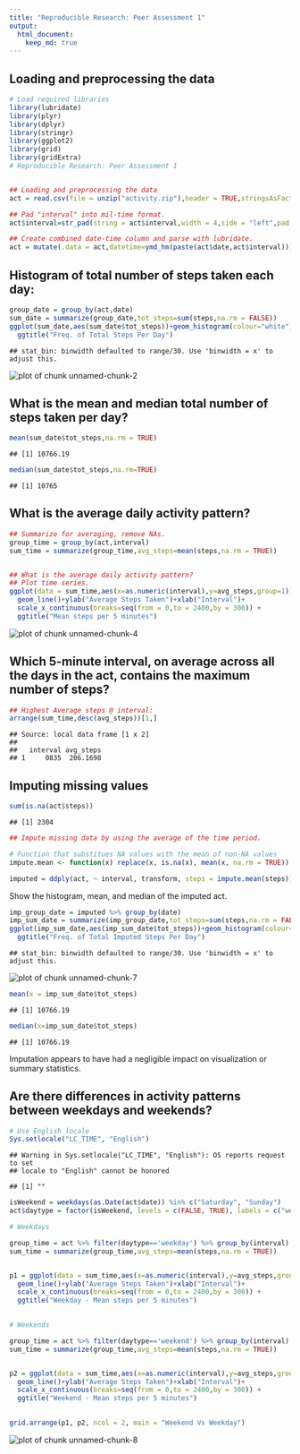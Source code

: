 ```yaml
---
title: "Reproducible Research: Peer Assessment 1"
output: 
  html_document:
    keep_md: true
---
```

  

## Loading and preprocessing the data

```r
# Load required libraries
library(lubridate)
library(plyr)
library(dplyr)
library(stringr)
library(ggplot2)
library(grid)
library(gridExtra)
# Reproducible Research: Peer Assessment 1


## Loading and preprocessing the data
act = read.csv(file = unzip("activity.zip"),header = TRUE,stringsAsFactors=FALSE)

## Pad "interval" into mil-time format. 
act$interval=str_pad(string = act$interval,width = 4,side = "left",pad = 0)

## Create combined date-time column and parse with lubridate.
act = mutate(.data = act,datetime=ymd_hm(paste(act$date,act$interval)))
```

## Histogram of total number of steps taken each day:

```r
group_date = group_by(act,date)
sum_date = summarize(group_date,tot_steps=sum(steps,na.rm = FALSE))
ggplot(sum_date,aes(sum_date$tot_steps))+geom_histogram(colour="white")+ ylab("Frequency")+xlab("Total Steps Per Day")+
  ggtitle("Freq. of Total Steps Per Day")
```

```
## stat_bin: binwidth defaulted to range/30. Use 'binwidth = x' to adjust this.
```

![plot of chunk unnamed-chunk-2](figure/unnamed-chunk-2-1.png) 


## What is the mean and median total number of steps taken per day?

```r
mean(sum_date$tot_steps,na.rm = TRUE)
```

```
## [1] 10766.19
```

```r
median(sum_date$tot_steps,na.rm=TRUE)
```

```
## [1] 10765
```


## What is the average daily activity pattern?

```r
## Summarize for averaging, remove NAs.
group_time = group_by(act,interval)
sum_time = summarize(group_time,avg_steps=mean(steps,na.rm = TRUE))


## What is the average daily activity pattern?
## Plot time series.
ggplot(data = sum_time,aes(x=as.numeric(interval),y=avg_steps,group=1))+
  geom_line()+ylab("Average Steps Taken")+xlab("Interval")+
  scale_x_continuous(breaks=seq(from = 0,to = 2400,by = 300)) + 
  ggtitle("Mean steps per 5 minutes")
```

![plot of chunk unnamed-chunk-4](figure/unnamed-chunk-4-1.png) 

## Which 5-minute interval, on average across all the days in the act, contains the maximum number of steps?


```r
## Highest Average steps @ interval:
arrange(sum_time,desc(avg_steps))[1,]
```

```
## Source: local data frame [1 x 2]
## 
##   interval avg_steps
## 1     0835  206.1698
```


## Imputing missing values

```r
sum(is.na(act$steps))
```

```
## [1] 2304
```

```r
## Impute missing data by using the average of the time period.

# Function that substitues NA values with the mean of non-NA values
impute.mean <- function(x) replace(x, is.na(x), mean(x, na.rm = TRUE))

imputed = ddply(act, ~ interval, transform, steps = impute.mean(steps))
```

Show the histogram, mean, and median of the imputed act.


```r
imp_group_date = imputed %>% group_by(date)
imp_sum_date = summarize(imp_group_date,tot_steps=sum(steps,na.rm = FALSE))
ggplot(imp_sum_date,aes(imp_sum_date$tot_steps))+geom_histogram(colour="white")+ ylab("Frequency")+xlab("Total Steps Per Day")+
  ggtitle("Freq. of Total Imputed Steps Per Day")
```

```
## stat_bin: binwidth defaulted to range/30. Use 'binwidth = x' to adjust this.
```

![plot of chunk unnamed-chunk-7](figure/unnamed-chunk-7-1.png) 

```r
mean(x = imp_sum_date$tot_steps)
```

```
## [1] 10766.19
```

```r
median(x=imp_sum_date$tot_steps)
```

```
## [1] 10766.19
```

Imputation appears to have had a negligible impact on visualization or summary statistics.

## Are there differences in activity patterns between weekdays and weekends?


```r
# Use English locale
Sys.setlocale("LC_TIME", "English")
```

```
## Warning in Sys.setlocale("LC_TIME", "English"): OS reports request to set
## locale to "English" cannot be honored
```

```
## [1] ""
```

```r
isWeekend = weekdays(as.Date(act$date)) %in% c("Saturday", "Sunday")
act$daytype = factor(isWeekend, levels = c(FALSE, TRUE), labels = c("weekday", "weekend"))

# Weekdays

group_time = act %>% filter(daytype=='weekday') %>% group_by(interval)
sum_time = summarize(group_time,avg_steps=mean(steps,na.rm = TRUE))


p1 = ggplot(data = sum_time,aes(x=as.numeric(interval),y=avg_steps,group=1))+
  geom_line()+ylab("Average Steps Taken")+xlab("Interval")+
  scale_x_continuous(breaks=seq(from = 0,to = 2400,by = 300)) + 
  ggtitle("Weekday - Mean steps per 5 minutes")
  

# Weekends 

group_time = act %>% filter(daytype=='weekend') %>% group_by(interval)
sum_time = summarize(group_time,avg_steps=mean(steps,na.rm = TRUE))


p2 = ggplot(data = sum_time,aes(x=as.numeric(interval),y=avg_steps,group=1))+
  geom_line()+ylab("Average Steps Taken")+xlab("Interval")+
  scale_x_continuous(breaks=seq(from = 0,to = 2400,by = 300)) + 
  ggtitle("Weekend - Mean steps per 5 minutes")
  

grid.arrange(p1, p2, ncol = 2, main = "Weekend Vs Weekday")
```

![plot of chunk unnamed-chunk-8](figure/unnamed-chunk-8-1.png) 

